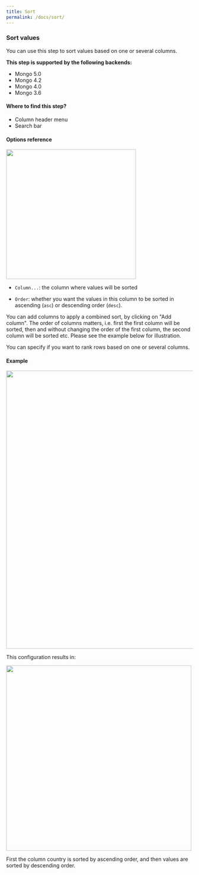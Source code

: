 ```yaml
---
title: Sort
permalink: /docs/sort/
---
```


### Sort values

You can use this step to sort values based on one or several columns.

**This step is supported by the following backends:**

- Mongo 5.0
- Mongo 4.2
- Mongo 4.0
- Mongo 3.6

#### Where to find this step?

- Column header menu
- Search bar

#### Options reference

<img src="../../img/docs/user-interface/sort_step_form.jpg" width="350" />

- `Column...`: the column where values will be sorted

- `Order`: whether you want the values in this column to be sorted in ascending
  (`asc`) or descending order (`desc`).

You can add columns to apply a combined sort, by clicking on "Add column". The
order of columns matters, i.e. first the first column will be sorted, then and
without changing the order of the first column, the second column will be
sorted etc. Please see the example below for illustration.

You can specify if you want to rank rows based on one or several columns.

#### Example

<img src="../../img/docs/user-interface/sort_example_conf.jpg" width="750" />

This configuration results in:

<img src="../../img/docs/user-interface/sort_example_result.jpg" width="500" />

First the column country is sorted by ascending order, and then values are
sorted by descending order.
